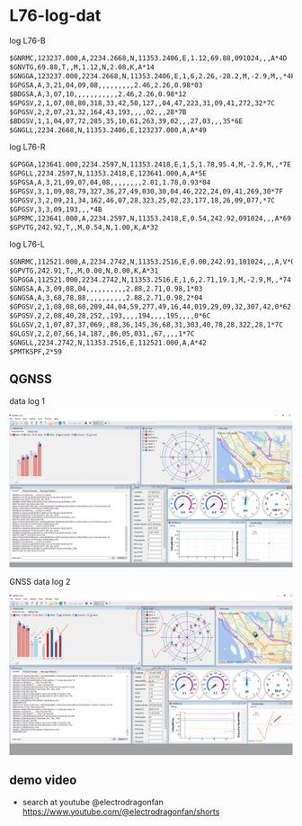 
# L76-log-dat

log L76-B

    $GNRMC,123237.000,A,2234.2668,N,11353.2406,E,1.12,69.88,091024,,,A*4D
    $GNVTG,69.88,T,,M,1.12,N,2.08,K,A*14
    $GNGGA,123237.000,2234.2668,N,11353.2406,E,1,6,2.26,-28.2,M,-2.9,M,,*4F
    $GPGSA,A,3,21,04,09,08,,,,,,,,,2.46,2.26,0.98*03
    $BDGSA,A,3,07,10,,,,,,,,,,,2.46,2.26,0.98*12
    $GPGSV,2,1,07,08,80,318,33,42,50,127,,04,47,223,31,09,41,272,32*7C
    $GPGSV,2,2,07,21,32,164,43,193,,,,02,,,28*7B
    $BDGSV,1,1,04,07,72,285,35,10,61,263,39,02,,,27,03,,,35*6E
    $GNGLL,2234.2668,N,11353.2406,E,123237.000,A,A*49


log L76-R 

    $GPGGA,123641.000,2234.2597,N,11353.2418,E,1,5,1.78,95.4,M,-2.9,M,,*7E
    $GPGLL,2234.2597,N,11353.2418,E,123641.000,A,A*5E
    $GPGSA,A,3,21,09,07,04,08,,,,,,,,2.01,1.78,0.93*04
    $GPGSV,3,1,09,08,79,327,36,27,49,030,30,04,46,222,24,09,41,269,30*7F
    $GPGSV,3,2,09,21,34,162,46,07,28,323,25,02,23,177,18,26,09,077,*7C
    $GPGSV,3,3,09,193,,,*4B
    $GPRMC,123641.000,A,2234.2597,N,11353.2418,E,0.54,242.92,091024,,,A*69
    $GPVTG,242.92,T,,M,0.54,N,1.00,K,A*32

log L76-L 

    $GNRMC,112521.000,A,2234.2742,N,11353.2516,E,0.00,242.91,101024,,,A,V*05
    $GPVTG,242.91,T,,M,0.00,N,0.00,K,A*31
    $GPGGA,112521.000,2234.2742,N,11353.2516,E,1,6,2.71,19.1,M,-2.9,M,,*74
    $GNGSA,A,3,09,08,04,,,,,,,,,,2.88,2.71,0.98,1*03
    $GNGSA,A,3,68,78,88,,,,,,,,,,2.88,2.71,0.98,2*04
    $GPGSV,2,1,08,08,60,209,44,04,59,277,49,16,44,019,29,09,32,307,42,0*62
    $GPGSV,2,2,08,40,28,252,,193,,,,194,,,,195,,,,0*6C
    $GLGSV,2,1,07,87,37,069,,88,36,145,36,68,31,303,40,78,28,322,28,1*7C
    $GLGSV,2,2,07,66,14,187,,86,05,031,,67,,,,1*7C
    $GNGLL,2234.2742,N,11353.2516,E,112521.000,A,A*42
    $PMTKSPF,2*59


## QGNSS 

data log 1 

![](2024-10-09-20-36-28.png)

GNSS data log 2 

![](2024-10-10-19-27-28.png)

## demo video 

- search at youtube @electrodragonfan  https://www.youtube.com/@electrodragonfan/shorts